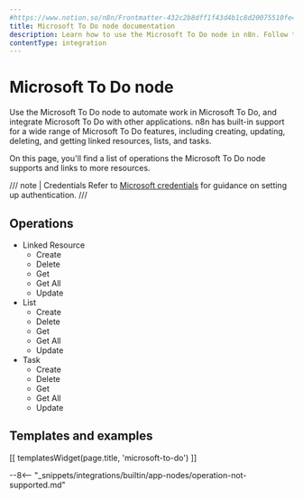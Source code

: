 ```yaml
---
#https://www.notion.so/n8n/Frontmatter-432c2b8dff1f43d4b1c8d20075510fe4
title: Microsoft To Do node documentation
description: Learn how to use the Microsoft To Do node in n8n. Follow technical documentation to integrate Microsoft To Do node into your workflows.
contentType: integration
---
```


# Microsoft To Do node

Use the Microsoft To Do node to automate work in Microsoft To Do, and integrate Microsoft To Do with other applications. n8n has built-in support for a wide range of Microsoft To Do features, including creating, updating, deleting, and getting linked resources, lists, and tasks. 

On this page, you'll find a list of operations the Microsoft To Do node supports and links to more resources.

/// note | Credentials
Refer to [Microsoft credentials](/integrations/builtin/credentials/microsoft/) for guidance on setting up authentication.
///

## Operations

* Linked Resource
    * Create
    * Delete
    * Get
    * Get All
    * Update
* List
    * Create
    * Delete
    * Get
    * Get All
    * Update
* Task
    * Create
    * Delete
    * Get
    * Get All
    * Update

## Templates and examples

<!-- see https://www.notion.so/n8n/Pull-in-templates-for-the-integrations-pages-37c716837b804d30a33b47475f6e3780 -->
[[ templatesWidget(page.title, 'microsoft-to-do') ]]

--8<-- "_snippets/integrations/builtin/app-nodes/operation-not-supported.md"
